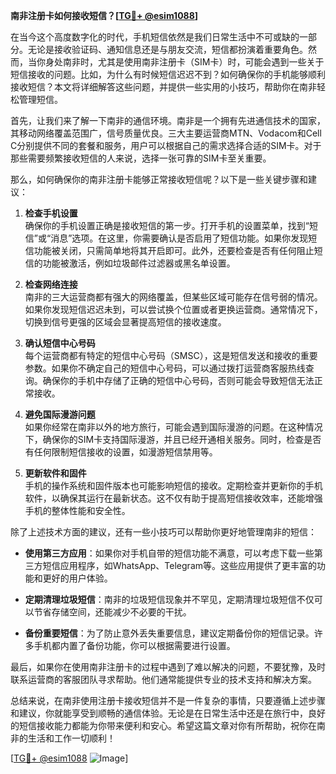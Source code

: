 **南非注册卡如何接收短信？[[TG💪+ @esim1088](https://t.me/s/esim1088)]**

在当今这个高度数字化的时代，手机短信依然是我们日常生活中不可或缺的一部分。无论是接收验证码、通知信息还是与朋友交流，短信都扮演着重要角色。然而，当你身处南非时，尤其是使用南非注册卡（SIM卡）时，可能会遇到一些关于短信接收的问题。比如，为什么有时候短信迟迟不到？如何确保你的手机能够顺利接收短信？本文将详细解答这些问题，并提供一些实用的小技巧，帮助你在南非轻松管理短信。

首先，让我们来了解一下南非的通信环境。南非是一个拥有先进通信技术的国家，其移动网络覆盖范围广，信号质量优良。三大主要运营商MTN、Vodacom和Cell C分别提供不同的套餐和服务，用户可以根据自己的需求选择合适的SIM卡。对于那些需要频繁接收短信的人来说，选择一张可靠的SIM卡至关重要。

那么，如何确保你的南非注册卡能够正常接收短信呢？以下是一些关键步骤和建议：

1. **检查手机设置**  
   确保你的手机设置正确是接收短信的第一步。打开手机的设置菜单，找到“短信”或“消息”选项。在这里，你需要确认是否启用了短信功能。如果你发现短信功能被关闭，只需简单地将其开启即可。此外，还要检查是否有任何阻止短信的功能被激活，例如垃圾邮件过滤器或黑名单设置。

2. **检查网络连接**  
   南非的三大运营商都有强大的网络覆盖，但某些区域可能存在信号弱的情况。如果你发现短信迟迟未到，可以尝试换个位置或者更换运营商。通常情况下，切换到信号更强的区域会显著提高短信的接收速度。

3. **确认短信中心号码**  
   每个运营商都有特定的短信中心号码（SMSC），这是短信发送和接收的重要参数。如果你不确定自己的短信中心号码，可以通过拨打运营商客服热线查询。确保你的手机中存储了正确的短信中心号码，否则可能会导致短信无法正常接收。

4. **避免国际漫游问题**  
   如果你经常在南非以外的地方旅行，可能会遇到国际漫游的问题。在这种情况下，确保你的SIM卡支持国际漫游，并且已经开通相关服务。同时，检查是否有任何限制短信接收的设置，如漫游短信禁用等。

5. **更新软件和固件**  
   手机的操作系统和固件版本也可能影响短信的接收。定期检查并更新你的手机软件，以确保其运行在最新状态。这不仅有助于提高短信接收效率，还能增强手机的整体性能和安全性。

除了上述技术方面的建议，还有一些小技巧可以帮助你更好地管理南非的短信：

- **使用第三方应用**：如果你对手机自带的短信功能不满意，可以考虑下载一些第三方短信应用程序，如WhatsApp、Telegram等。这些应用提供了更丰富的功能和更好的用户体验。
  
- **定期清理垃圾短信**：南非的垃圾短信现象并不罕见，定期清理垃圾短信不仅可以节省存储空间，还能减少不必要的干扰。

- **备份重要短信**：为了防止意外丢失重要信息，建议定期备份你的短信记录。许多手机都内置了备份功能，你可以根据需要进行设置。

最后，如果你在使用南非注册卡的过程中遇到了难以解决的问题，不要犹豫，及时联系运营商的客服团队寻求帮助。他们通常能提供专业的技术支持和解决方案。

总结来说，在南非使用注册卡接收短信并不是一件复杂的事情，只要遵循上述步骤和建议，你就能享受到顺畅的通信体验。无论是在日常生活中还是在旅行中，良好的短信接收能力都能为你带来便利和安心。希望这篇文章对你有所帮助，祝你在南非的生活和工作一切顺利！

[[TG💪+ @esim1088](https://t.me/s/esim1088) ![Image](https://i.postimg.cc/4NQfJmqS/Snipaste-2025-05-13-00-14-12.png)]